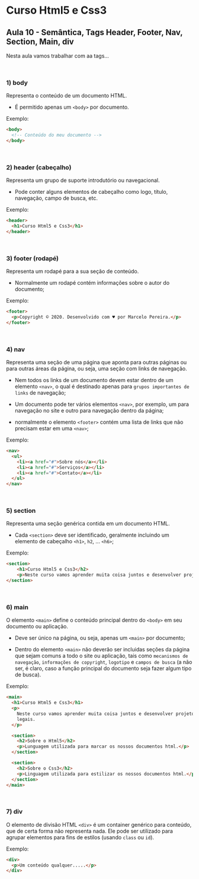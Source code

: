# Curso Html5 e Css3


## Aula 10 - Semântica, Tags Header, Footer, Nav, Section, Main, div

Nesta aula vamos trabalhar com aa tags...

<br>

### 1) body

Representa o conteúdo de um documento HTML.

- É permitido apenas um `<body>` por documento.

Exemplo:

```html
<body>
  <!-- Conteúdo do meu documento -->
</body>
```

<br>

### 2) header (cabeçalho)

Representa um grupo de suporte introdutório ou navegacional.

- Pode conter alguns elementos de cabeçalho como logo, título, navegação, campo de busca, etc.

Exemplo:

```html
<header>
  <h1>Curso Html5 e Css3</h1>
</header>
```

<br>

### 3) footer (rodapé)

Representa um rodapé para a sua seção de conteúdo.

- Normalmente um rodapé contém informações sobre o autor do documento;

Exemplo:

```html
<footer>
  <p>Copyright © 2020. Desenvolvido com ♥ por Marcelo Pereira.</p>
</footer>
```

<br>

### 4) nav

Representa uma seção de uma página que aponta para outras páginas ou para outras áreas da página, ou seja, uma seção com links de navegação.

- Nem todos os links de um documento devem estar dentro de um elemento `<nav>`, o qual é destinado apenas para `grupos importantes de links` de navegação;

- Um documento pode ter vários elementos `<nav>`, por exemplo, um para navegação no site e outro para navegação dentro da página;

- normalmente o elemento `<footer>` contém uma lista de links que não precisam estar em uma `<nav>`;

Exemplo:

```html
<nav>
  <ul>
    <li><a href="#">Sobre nós</a></li>
    <li><a href="#">Serviços</a></li>
    <li><a href="#">Contato</a></li>
  </ul>
</nav>
```

<br>

### 5) section

Representa uma seção genérica contida em um documento HTML.

- Cada `<section>` deve ser identificado, geralmente incluindo um elemento de cabeçalho `<h1>`, `h2`, ... `<h6>`;

Exemplo:

```html
<section>
    <h1>Curso Html5 e Css3</h2>
    <p>Neste curso vamos aprender muita coisa juntos e desenvolver projetos bem legais.</p>
</section>
```

<br>

### 6) main

O elemento `<main>` define o conteúdo principal dentro do `<body>` em seu documento ou aplicação.

- Deve ser único na página, ou seja, apenas um `<main>` por documento;

- Dentro do elemento `<main>` não deverão ser incluidas seções da página que sejam comuns a todo o site ou aplicação, tais como `mecanismos de navegação`, `informações de copyright`, `logotipo` e `campos de busca` (a não ser, é claro, caso a função principal do documento seja fazer algum tipo de busca).

Exemplo:

```html
<main>
  <h1>Curso Html5 e Css3</h1>
  <p>
    Neste curso vamos aprender muita coisa juntos e desenvolver projetos bem
    legais.
  </p>

  <section>
    <h2>Sobre o Html5</h2>
    <p>Lunguagem utilizada para marcar os nossos documentos html.</p>
  </section>

  <section>
    <h2>Sobre o Css3</h2>
    <p>Linguagem utilizada para estilizar os nossos documentos html.</p>
  </section>
</main>
```

<br>

### 7) div

O elemento de divisão HTML `<div>` é um container genérico para conteúdo, que de certa forma não representa nada. Ele pode ser utilizado para agrupar elementos para fins de estilos (usando `class` ou `id`).

Exemplo:

```html
<div>
  <p>Um conteúdo qualquer.....</p>
</div>